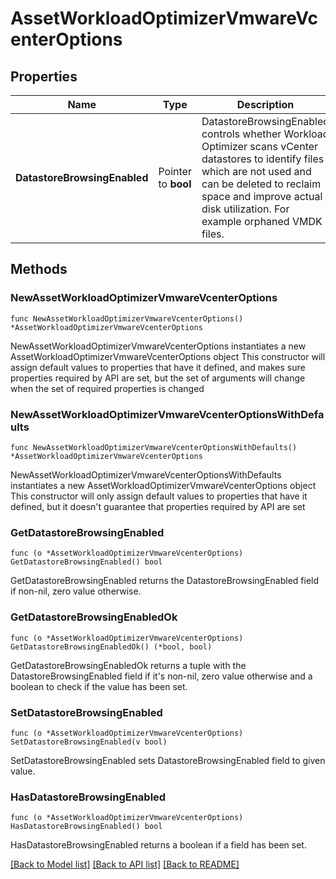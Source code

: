 # AssetWorkloadOptimizerVmwareVcenterOptions

## Properties

Name | Type | Description | Notes
------------ | ------------- | ------------- | -------------
**DatastoreBrowsingEnabled** | Pointer to **bool** | DatastoreBrowsingEnabled controls whether Workload Optimizer scans vCenter datastores to identify files which are not used and can be deleted to reclaim space and improve actual disk utilization. For example orphaned VMDK files. | [optional] 

## Methods

### NewAssetWorkloadOptimizerVmwareVcenterOptions

`func NewAssetWorkloadOptimizerVmwareVcenterOptions() *AssetWorkloadOptimizerVmwareVcenterOptions`

NewAssetWorkloadOptimizerVmwareVcenterOptions instantiates a new AssetWorkloadOptimizerVmwareVcenterOptions object
This constructor will assign default values to properties that have it defined,
and makes sure properties required by API are set, but the set of arguments
will change when the set of required properties is changed

### NewAssetWorkloadOptimizerVmwareVcenterOptionsWithDefaults

`func NewAssetWorkloadOptimizerVmwareVcenterOptionsWithDefaults() *AssetWorkloadOptimizerVmwareVcenterOptions`

NewAssetWorkloadOptimizerVmwareVcenterOptionsWithDefaults instantiates a new AssetWorkloadOptimizerVmwareVcenterOptions object
This constructor will only assign default values to properties that have it defined,
but it doesn't guarantee that properties required by API are set

### GetDatastoreBrowsingEnabled

`func (o *AssetWorkloadOptimizerVmwareVcenterOptions) GetDatastoreBrowsingEnabled() bool`

GetDatastoreBrowsingEnabled returns the DatastoreBrowsingEnabled field if non-nil, zero value otherwise.

### GetDatastoreBrowsingEnabledOk

`func (o *AssetWorkloadOptimizerVmwareVcenterOptions) GetDatastoreBrowsingEnabledOk() (*bool, bool)`

GetDatastoreBrowsingEnabledOk returns a tuple with the DatastoreBrowsingEnabled field if it's non-nil, zero value otherwise
and a boolean to check if the value has been set.

### SetDatastoreBrowsingEnabled

`func (o *AssetWorkloadOptimizerVmwareVcenterOptions) SetDatastoreBrowsingEnabled(v bool)`

SetDatastoreBrowsingEnabled sets DatastoreBrowsingEnabled field to given value.

### HasDatastoreBrowsingEnabled

`func (o *AssetWorkloadOptimizerVmwareVcenterOptions) HasDatastoreBrowsingEnabled() bool`

HasDatastoreBrowsingEnabled returns a boolean if a field has been set.


[[Back to Model list]](../README.md#documentation-for-models) [[Back to API list]](../README.md#documentation-for-api-endpoints) [[Back to README]](../README.md)


